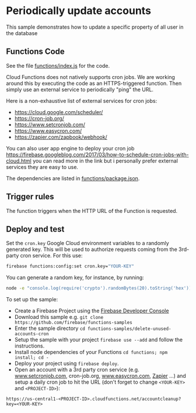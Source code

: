# Periodically update accounts

This sample demonstrates how to update a specific property of all user in the database


## Functions Code

See the file [functions/index.js](functions/index.js) for the code.

Cloud Functions does not natively supports cron jobs. We are working around this by executing the code as an HTTPS-triggered function. Then simply use an external service to periodically "ping" the URL.

Here is a non-exhaustive list of external services for cron jobs:
 - https://cloud.google.com/scheduler/
 - https://cron-job.org/
 - https://www.setcronjob.com/
 - https://www.easycron.com/
 - https://zapier.com/zapbook/webhook/
 
 You can also user app engine to deploy your cron job https://firebase.googleblog.com/2017/03/how-to-schedule-cron-jobs-with-cloud.html
 you can read more in the link but i personally prefer external services they are easy to use.

The dependencies are listed in [functions/package.json](functions/package.json).


## Trigger rules

The function triggers when the HTTP URL of the Function is requested.


## Deploy and test

Set the `cron.key` Google Cloud environment variables to a randomly generated key. This will be used to authorize requests coming from the 3rd-party cron service. For this use:

```bash
firebase functions:config:set cron.key="YOUR-KEY"
```

You can generate a random key, for instance, by running:

```bash
node -e "console.log(require('crypto').randomBytes(20).toString('hex'))"
```

To set up the sample:

 - Create a Firebase Project using the [Firebase Developer Console](https://console.firebase.google.com)
 - Download this sample e.g. `git clone https://github.com/firebase/functions-samples`
 - Enter the sample directory `cd functions-samples/delete-unused-accounts-cron`
 - Setup the sample with your project `firebase use --add` and follow the instructions.
 - Install node dependencies of your Functions `cd functions; npm install; cd -`
 - Deploy your project using `firebase deploy`.
 - Open an account with a 3rd party cron service (e.g. www.setcronjob.com, cron-job.org, www.easycron.com, [Zapier](https://zapier.com/zapbook/webhook/) ...) and setup a daily cron job to hit the URL (don't forget to change `<YOUR-KEY>` and `<PROJECT-ID>`):

 ```
 https://us-central1-<PROJECT-ID>.cloudfunctions.net/accountcleanup?key=<YOUR-KEY>
 ```
